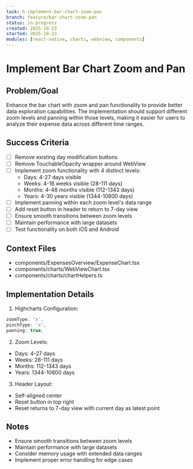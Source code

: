 ```yaml
---
task: h-implement-bar-chart-zoom-pan
branch: feature/bar-chart-zoom-pan
status: in-progress
created: 2025-10-23
started: 2025-10-23
modules: [react-native, charts, webview, components]
---
```


# Implement Bar Chart Zoom and Pan

## Problem/Goal

Enhance the bar chart with zoom and pan functionality to provide better data exploration capabilities. The implementation should support different zoom levels and panning within those levels, making it easier for users to analyze their expense data across different time ranges.

## Success Criteria

- [ ] Remove existing day modification buttons
- [ ] Remove TouchableOpacity wrapper around WebView
- [ ] Implement zoom functionality with 4 distinct levels:
  - Days: 4-27 days visible
  - Weeks: 4-16 weeks visible (28-111 days)
  - Months: 4-48 months visible (112-1343 days)
  - Years: 4-30 years visible (1344-10800 days)
- [ ] Implement panning within each zoom level's data range
- [ ] Add reset button in header to return to 7-day view
- [ ] Ensure smooth transitions between zoom levels
- [ ] Maintain performance with large datasets
- [ ] Test functionality on both iOS and Android

## Context Files

- components/ExpensesOverview/ExpenseChart.tsx
- components/charts/WebViewChart.tsx
- components/charts/chartHelpers.ts

## Implementation Details

1. Highcharts Configuration:

```javascript
zoomType: 'x',
pinchType: 'x',
panning: true,
```

2. Zoom Levels:

- Days: 4-27 days
- Weeks: 28-111 days
- Months: 112-1343 days
- Years: 1344-10800 days

3. Header Layout:

- Self-aligned center
- Reset button in top right
- Reset returns to 7-day view with current day as latest point

## Notes

- Ensure smooth transitions between zoom levels
- Maintain performance with large datasets
- Consider memory usage with extended data ranges
- Implement proper error handling for edge cases
